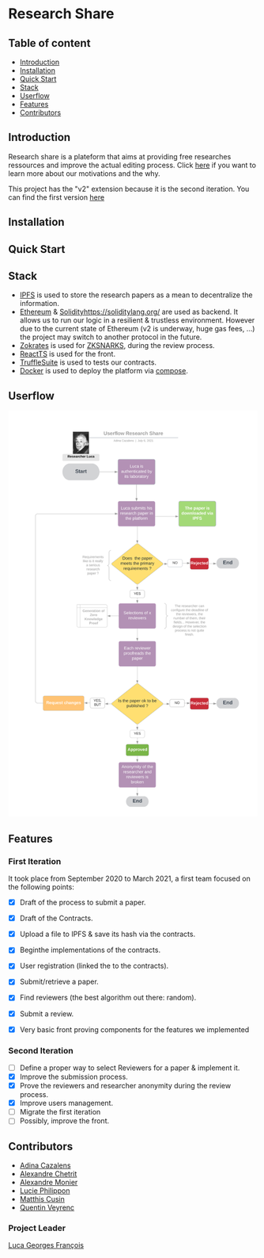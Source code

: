 # Research Share

## Table of content

* [Introduction](./README.md#introduction)
* [Installation](./README.md#installation)
* [Quick Start](./README.md#quick-start)
* [Stack](./README.md#Stack)
* [Userflow](./README.md#Userflow)
* [Features](./README.md#Features)
* [Contributors](./README.md#Contributors)

## Introduction

Research share is a plateform that aims at providing free researches ressources and improve the actual
editing process. Click [here](https://github.com/PoCInnovation/ResearchShare/blob/master/doc/Motives.md) if you want to learn more about our motivations and the why.

This project has the "v2" extension because it is the second iteration. You can find
the first version [here](https://github.com/PoCInnovation/ResearchShare)

## Installation

## Quick Start

## Stack

* [IPFS](https://ipfs.io/) is used to store the research papers as a mean to decentralize the information.
* [Ethereum](https://ethereum.org/en/) & [Solidity]()https://soliditylang.org/ are used as backend. It allows us to run our logic in a resilient & trustless environment. However due to the current state of Ethereum (v2 is underway, huge gas fees, ...) the project may switch to another protocol in the future.
* [Zokrates](https://zokrates.github.io/) is used for [ZKSNARKS](https://en.wikipedia.org/wiki/Non-interactive_zero-knowledge_proof), during the review process.
* [ReactTS](https://www.typescriptlang.org/docs/handbook/react.html) is used for the front.
* [TruffleSuite](https://www.trufflesuite.com/ganache) is used to tests our contracts.
* [Docker](https://www.docker.com/) is used to deploy the platform via [compose](https://docs.docker.com/compose/).

## Userflow
![](./UserflowRS.svg)

## Features

### First Iteration

It took place from September 2020 to March 2021, a first team focused on the following points:

- [x] Draft of the process to submit a paper.
- [x] Draft of the Contracts.
- [x] Upload a file to IPFS & save its hash via the contracts.
- [x] Beginthe implementations of the contracts.
- [x] User registration (linked the to the contracts).
- [x] Submit/retrieve a paper.
- [x] Find reviewers (the best algorithm out there: random).
- [x] Submit a review.
- [x] Very basic front proving components for the features we implemented


### Second Iteration

- [ ] Define a proper way to select Reviewers for a paper & implement it.
- [x] Improve the submission process.
- [x] Prove the reviewers and researcher anonymity during the review process.
- [x] Improve users management.
- [ ] Migrate the first iteration
- [ ] Possibly, improve the front.

## Contributors

* [Adina Cazalens](https://github.com/NaadiQmmr)
* [Alexandre Chetrit](https://github.com/chetrit)
* [Alexandre Monier](https://github.com/ThalusA)
* [Lucie Philippon](https://github.com/Ersikan)
* [Matthis Cusin](https://github.com/Basilarc)
* [Quentin Veyrenc](https://github.com/VrncQuentin)

### Project Leader

[Luca Georges François](https://github.com/PtitLuca)
